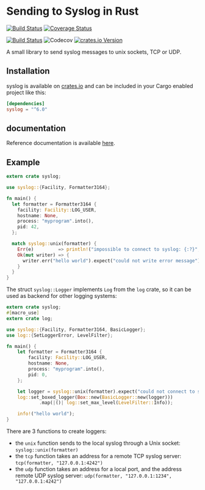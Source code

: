 # Sending to Syslog in Rust

[![Build Status](https://travis-ci.org/Geal/rust-syslog.png?branch=master)](https://travis-ci.org/Geal/rust-syslog)
[![Coverage Status](https://coveralls.io/repos/Geal/rust-syslog/badge.svg?branch=master&service=github)](https://coveralls.io/github/Geal/rust-syslog?branch=master)

[![Build Status](https://github.com/Geal/rust-syslog/actions/workflows/rust.yml/badge.svg)](https://github.com/Geal/rust-syslog/actions/workflows/rust.yml)
![Codecov](https://img.shields.io/codecov/c/github/geal/rust-syslog)
[![crates.io Version](https://img.shields.io/crates/v/syslog.svg)](https://crates.io/crates/syslog)

A small library to send syslog messages to unix sockets, TCP or UDP.

## Installation

syslog is available on [crates.io](https://crates.io/crates/syslog) and can be included in your Cargo enabled project like this:

```toml
[dependencies]
syslog = "^6.0"
```

## documentation

Reference documentation is available [here](https://docs.rs/syslog).

## Example

```rust
extern crate syslog;

use syslog::{Facility, Formatter3164};

fn main() {
  let formatter = Formatter3164 {
    facility: Facility::LOG_USER,
    hostname: None,
    process: "myprogram".into(),
    pid: 42,
  };

  match syslog::unix(formatter) {
    Err(e)         => println!("impossible to connect to syslog: {:?}", e),
    Ok(mut writer) => {
      writer.err("hello world").expect("could not write error message");
    }
  }
}
```

The struct `syslog::Logger` implements `Log` from the `log` crate, so it can be used as backend for other logging systems:

```rust
extern crate syslog;
#[macro_use]
extern crate log;

use syslog::{Facility, Formatter3164, BasicLogger};
use log::{SetLoggerError, LevelFilter};

fn main() {
    let formatter = Formatter3164 {
        facility: Facility::LOG_USER,
        hostname: None,
        process: "myprogram".into(),
        pid: 0,
    };

    let logger = syslog::unix(formatter).expect("could not connect to syslog");
    log::set_boxed_logger(Box::new(BasicLogger::new(logger)))
            .map(|()| log::set_max_level(LevelFilter::Info));

    info!("hello world");
}

```

There are 3 functions to create loggers:

* the `unix` function sends to the local syslog through a Unix socket: `syslog::unix(formatter)`
* the `tcp` function takes an address for a remote TCP syslog server: `tcp(formatter, "127.0.0.1:4242")`
* the `udp` function takes an address for a local port, and the address remote UDP syslog server: `udp(formatter, "127.0.0.1:1234", "127.0.0.1:4242")`
